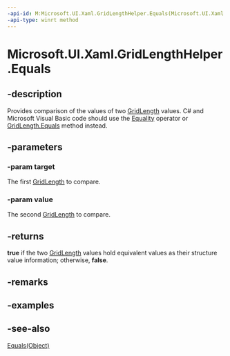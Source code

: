 ```yaml
---
-api-id: M:Microsoft.UI.Xaml.GridLengthHelper.Equals(Microsoft.UI.Xaml.GridLength,Microsoft.UI.Xaml.GridLength)
-api-type: winrt method
---
```


<!-- Method syntax
public bool Equals(Windows.UI.Xaml.GridLength target, Windows.UI.Xaml.GridLength value)
-->

# Microsoft.UI.Xaml.GridLengthHelper.Equals

## -description
Provides comparison of the values of two [GridLength](gridlength.md) values. C# and Microsoft Visual Basic code should use the [Equality](/dotnet/api/windows.ui.xaml.gridlength.op_equality?view=dotnet-uwp-10.0&preserve-view=true) operator or [GridLength.Equals](/dotnet/api/windows.ui.xaml.gridlength.equals?view=dotnet-uwp-10.0&preserve-view=true) method instead.

## -parameters
### -param target
The first [GridLength](gridlength.md) to compare.

### -param value
The second [GridLength](gridlength.md) to compare.

## -returns
**true** if the two [GridLength](gridlength.md) values hold equivalent values as their structure value information; otherwise, **false**.

## -remarks

## -examples

## -see-also
[Equals(Object)](/dotnet/api/system.object.equals?view=dotnet-uwp-10.0&preserve-view=true)
